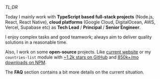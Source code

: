 _TL;DR_

Today I mainly work with **TypeScript based full-stack projects** (Node.js, React, React Native), **cloud platforms** (Google Cloud, DigitalOcean, AWS, Vercel, Supabase etc) as **Tech&nbsp;Lead** / **Principal** / **Senior&nbsp;Engineer**.

I enjoy complex tasks and good teamwork; always aim to deliver quality solutions in a reasonable time.

Also, I work on some **open-source** projects. Like [current website](https://github.com/dmythro/dmythro.com) or my `countries-list` module with [~1.2k stars on GitHub](https://github.com/annexare/Countries) and [850k+/mo downloads on NPM](https://www.npmjs.com/package/countries-list).

The **FAQ** section contains a bit more details on the current situation.

